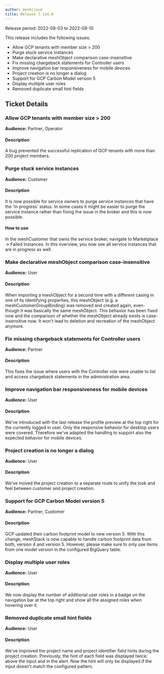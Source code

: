 ```yaml
---
author: meshcloud
title: Release 7.134.0
---
```


Release period: 2022-08-03 to 2022-08-10

This release includes the following issues:
* Allow GCP tenants with member size > 200
* Purge stuck service instances
* Make declarative meshObject comparison case-insensitive
* Fix missing chargeback statements for Controller users
* Improve navigation bar responsiveness for mobile devices
* Project creation is no longer a dialog
* Support for GCP Carbon Model version 5
* Display multiple user roles
* Removed duplicate small hint fields
<!--truncate-->

## Ticket Details
### Allow GCP tenants with member size > 200
**Audience:** Partner, Operator<br>

#### Description
A bug prevented the successful replication of GCP tenants with more than
200 project members.

### Purge stuck service instances
**Audience:** Customer<br>

#### Description
It is now possible for service owners to purge service instances that have the 'In progress' status.
In some cases it might be easier to purge the service instance rather than fixing the issue in the broker and this is now possible.

#### How to use
In the meshCustomer that owns the service broker, navigate to Marketplace -> Failed Instances.
In this overview, you now see all service instances that are in progress as well.

### Make declarative meshObject comparison case-insensitive
**Audience:** User<br>

#### Description
When importing a meshObject for a second time with a different casing in one of its identifying properties, this 
meshObject (e.g. a meshCustomerGroupBinding) was removed and created again, even-though it was basically the same 
meshObject. This behavior has been fixed now and the comparison of whether the meshObject already exists is 
case-insensitive now. It won't lead to deletion and recreation of the meshObject anymore.

### Fix missing chargeback statements for Controller users
**Audience:** Partner<br>

#### Description
This fixes the issue where users with the Controller role were unable to list and access chargeback statements in the administration area.

### Improve navigation bar responsiveness for mobile devices
**Audience:** User<br>

#### Description
We've introduced with the last release the profile preview at the top right for the currently logged in user. Only the responsive behavior for desktop users were covered. Therefore we've adapted the handling to support also the expected behavior for mobile devices.

### Project creation is no longer a dialog
**Audience:** User<br>

#### Description
We've moved the project creation to a separate route to unify the look and feel between customer and project creation.

### Support for GCP Carbon Model version 5
**Audience:** Partner, Customer<br>

#### Description
GCP updated their carbon footprint model to new version 5.
With this change, meshStack is now capable to handle carbon footprint data from both, version 4 and version 5.
However, please make sure to only use items from one model version in the configured BigQuery table.

### Display multiple user roles
**Audience:** User<br>

#### Description
We now display the number of additional user roles in a badge on the navigation bar at the top right and show all the assigned roles when hovering over it.

### Removed duplicate small hint fields
**Audience:** User<br>

#### Description
We've improved the project name and project identifier field hints
during the project creation. Previously, the hint of each field was
displayed twice: above the input and in the alert. Now the hint will
only be displayed if the input doesn't match the configured pattern.

